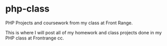 # php-class
PHP Projects and coursework from my class at Front Range.

This is where I will post all of my homework and class projects done in my PHP class at Frontrange cc.
